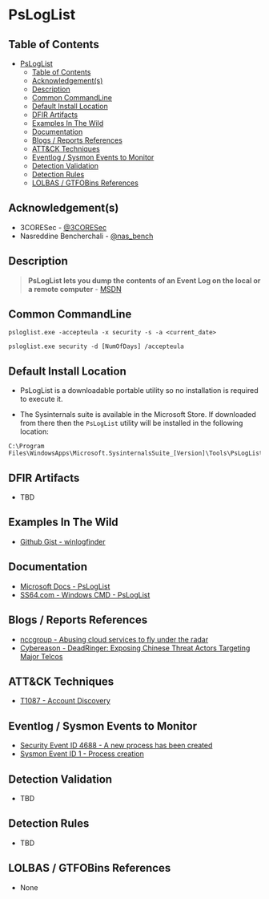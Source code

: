 # PsLogList

## Table of Contents

- [PsLogList](#psloglist)
  - [Table of Contents](#table-of-contents)
  - [Acknowledgement(s)](#acknowledgements)
  - [Description](#description)
  - [Common CommandLine](#common-commandline)
  - [Default Install Location](#default-install-location)
  - [DFIR Artifacts](#dfir-artifacts)
  - [Examples In The Wild](#examples-in-the-wild)
  - [Documentation](#documentation)
  - [Blogs / Reports References](#blogs--reports-references)
  - [ATT&CK Techniques](#attck-techniques)
  - [Eventlog / Sysmon Events to Monitor](#eventlog--sysmon-events-to-monitor)
  - [Detection Validation](#detection-validation)
  - [Detection Rules](#detection-rules)
  - [LOLBAS / GTFOBins References](#lolbas--gtfobins-references)

## Acknowledgement(s)

- 3CORESec - [@3CORESec](https://twitter.com/3CORESec)
- Nasreddine Bencherchali - [@nas_bench](https://twitter.com/nas_bench)

## Description

> **PsLogList lets you dump the contents of an Event Log on the local or a remote computer** - [MSDN](https://docs.microsoft.com/en-us/sysinternals/downloads/psloglist)

## Common CommandLine

```batch
psloglist.exe -accepteula -x security -s -a <current_date>

psloglist.exe security -d [NumOfDays] /accepteula
```

## Default Install Location

- PsLogList is a downloadable portable utility so no installation is required to execute it.

- The Sysinternals suite is available in the Microsoft Store. If downloaded from there then the `PsLogList` utility will be installed in the following location:

```batch
C:\Program Files\WindowsApps\Microsoft.SysinternalsSuite_[Version]\Tools\PsLogList.exe
```

## DFIR Artifacts

- TBD

## Examples In The Wild

- [Github Gist - winlogfinder](https://gist.github.com/jabedude/dfb103cde4e4b908fa5ac2ea2f15d774)

## Documentation

- [Microsoft Docs - PsLogList](https://docs.microsoft.com/en-us/sysinternals/downloads/psloglist)
- [SS64.com - Windows CMD - PsLogList](view-source:https://ss64.com/nt/psloglist.html)

## Blogs / Reports References

- [nccgroup - Abusing cloud services to fly under the radar](https://research.nccgroup.com/2021/01/12/abusing-cloud-services-to-fly-under-the-radar/)
- [Cybereason - DeadRinger: Exposing Chinese Threat Actors Targeting Major Telcos](https://www.cybereason.com/blog/deadringer-exposing-chinese-threat-actors-targeting-major-telcos)

## ATT&CK Techniques

- [T1087 - Account Discovery](https://attack.mitre.org/techniques/T1087/)

## Eventlog / Sysmon Events to Monitor

- [Security Event ID 4688 - A new process has been created](https://www.ultimatewindowssecurity.com/securitylog/encyclopedia/event.aspx?eventID=4688)
- [Sysmon Event ID 1 - Process creation](https://www.ultimatewindowssecurity.com/securitylog/encyclopedia/event.aspx?eventid=90001)

## Detection Validation

- TBD

## Detection Rules

- TBD

## LOLBAS / GTFOBins References

- None
